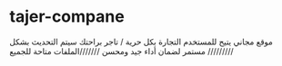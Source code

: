 # tajer-compane
موقع مجاني يتيح للمستخدم التجارة بكل حرية / تاجر براحتك
سيتم التحديث بشكل مستمر لضمان أداء جيد ومحسن
///////الملفات متاحة للجميع /////////
